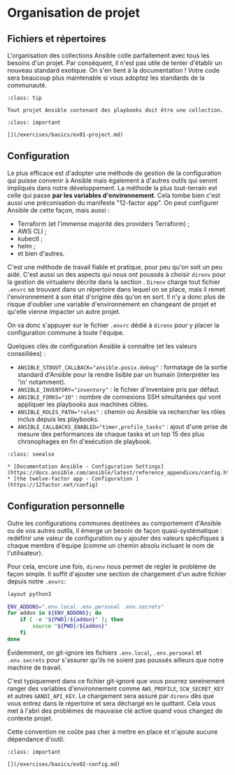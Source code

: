 # Organisation de projet

## Fichiers et répertoires

L'organisation des collections Ansible colle parfaitement avec tous les besoins d'un projet.
Par conséquent, il n'est pas utile de tenter d'établir un nouveau standard exotique. On s'en tient à la 
documentation ! Votre code sera beaucoup plus maintenable si vous adoptez les standards de la communauté.

```{admonition} Perle de sagesse
:class: tip

Tout projet Ansible contenant des playbooks doit être une collection.
```

```{admonition} Mise en pratique
:class: important

[](/exercises/basics/ex01-project.md)
```

## Configuration

Le plus efficace est d'adopter une méthode de gestion de la configuration qui puisse convenir à Ansible mais également à d'autres
outils qui seront impliqués dans notre développement. La méthode la plus tout-terrain est celle qui passe **par les variables
d'environnement**. Cela tombe bien c'est aussi une préconisation du manifeste "12-factor app". On peut configurer Ansible de cette façon,
mais aussi :

* Terraform (et l'immense majorité des providers Terraform) ;
* AWS CLI ;
* kubectl ;
* helm ;
* et bien d'autres.

C'est une méthode de travail fiable et pratique, pour peu qu'on soit un peu aidé. C'est aussi un des aspects qui nous ont poussés à 
choisir `direnv` pour la gestion de virtualenv décrite dans la section [](install.md). `Direnv` charge tout fichier 
`.envrc` se trouvant dans un répertoire dans lequel on se place, mais il remet l'environnement à son état d'origine dès qu'on 
en sort. Il n'y a donc plus de risque d'oublier une variable d'environnement en changeant de projet et qu'elle vienne 
impacter un autre projet.

On va donc s'appuyer sur le fichier `.envrc` dédié à `direnv` pour y placer la configuration commune à toute l'équipe.

Quelques clés de configuration Ansible à connaître (et les valeurs conseillées) :

* `ANSIBLE_STDOUT_CALLBACK="ansible.posix.debug"` : formatage de la sortie standard d'Ansible pour 
la rendre lisible par un humain (interpréter les '\n' notamment).
* `ANSIBLE_INVENTORY="inventory"` : le fichier d'inventaire pris par défaut.
* `ANSIBLE_FORKS="10"` : nombre de connexions SSH simultanées qui vont appliquer les playbooks aux machines cibles.
* `ANSIBLE_ROLES_PATH="roles"` : chemin où Ansible va rechercher les rôles inclus depuis les playbooks.
* `ANSIBLE_CALLBACKS_ENABLED="timer,profile_tasks"` : ajout d'une prise de mesure des performances de chaque tasks et 
un top 15 des plus chronophages en fin d'exécution de playbook.

```{admonition} Approfondir
:class: seealso

* [Documentation Ansible - Configuration Settings](https://docs.ansible.com/ansible/latest/reference_appendices/config.html)
* [the twelve-factor app - Configuration ](https://12factor.net/config)
```

## Configuration personnelle

Outre les configurations communes destinées au comportement d'Ansible ou de vos autres outils, il émerge un besoin de façon
quasi-systématique : redéfinir une valeur de configuration ou y ajouter des valeurs spécifiques à chaque membre d'équipe 
(comme un chemin absolu incluant le nom de l'utilisateur).

Pour cela, encore une fois, `direnv` nous permet de régler le problème de façon simple. Il suffit d'ajouter une section de 
chargement d'un autre fichier depuis notre `.envrc`:

```bash
layout python3

ENV_ADDONS=".env.local .env.personal .env.secrets"
for addon in ${ENV_ADDONS}; do
    if [ -e "${PWD}/${addon}" ]; then
        source "${PWD}/${addon}"
    fi
done
```

Évidemment, on git-ignore les fichiers `.env.local`, `.env.personal` et `.env.secrets` pour s'assurer qu'ils ne 
soient pas poussés ailleurs que notre machine de travail.

C'est typiquement dans ce fichier git-ignoré que vous pourrez sereinement ranger des variables d'environnement comme `AWS_PROFILE`,
`SCW_SECRET_KEY` et autres `GANDI_API_KEY`. Le chargement sera assuré par `direnv` dès que vous entrez dans le répertoire 
et sera déchargé en le quittant. Cela vous met à l'abri des problèmes de mauvaise clé active quand vous changez de contexte projet.

Cette convention ne coûte pas cher à mettre en place et n'ajoute aucune dépendance d'outil.

```{admonition} Mise en pratique
:class: important

[](/exercises/basics/ex02-config.md)
```

